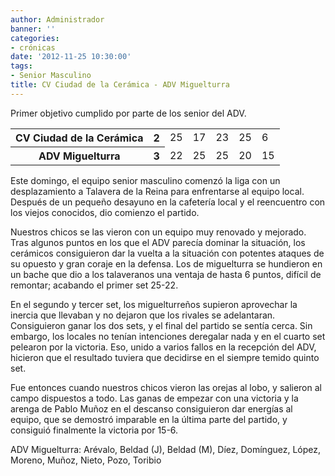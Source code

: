 ```yaml
---
author: Administrador
banner: ''
categories:
- crónicas
date: '2012-11-25 10:30:00'
tags:
- Senior Masculino
title: CV Ciudad de la Cerámica - ADV Miguelturra
---
```


Primer objetivo cumplido por parte de los senior del ADV.

<table>
<tr>
<th>CV Ciudad de la Cerámica</th><th>2</th>
<td>25</td><td>17</td><td>23</td><td>25</td><td>6</td>
</tr>
<tr>
<th>ADV Miguelturra</th><th>3</th>
<td>22</td><td>25</td><td>25</td><td>20</td><td>15</td>
</tr>
</table>

Este domingo, el equipo senior masculino comenzó la liga con un desplazamiento a Talavera de la Reina para enfrentarse al equipo local. Después de un pequeño desayuno en la cafetería local y el reencuentro con los viejos conocidos, dio comienzo el partido.
<!--break-->
Nuestros chicos se las vieron con un equipo muy renovado y mejorado. Tras algunos puntos en los que el ADV parecía dominar la situación, los cerámicos consiguieron dar la vuelta a la situación con potentes ataques de su opuesto y gran coraje en la defensa. Los de miguelturra se hundieron en un bache que dio a los talaveranos una ventaja de hasta 6 puntos, difícil de remontar; acabando el primer set 25-22.

En el segundo y tercer set, los miguelturreños supieron aprovechar la inercia que llevaban y no dejaron que los rivales se adelantaran. Consiguieron ganar los dos sets, y el final del partido se sentía cerca. Sin embargo, los locales no tenían intenciones deregalar nada y en el cuarto set pelearon por la victoria. Eso, unido a varios fallos en la recepción del ADV, hicieron que el resultado tuviera que decidirse en el siempre temido quinto set.

Fue entonces cuando nuestros chicos vieron las orejas al lobo, y salieron al campo dispuestos a todo. Las ganas de empezar con una victoria y la arenga de Pablo Muñoz en el descanso consiguieron dar energías al equipo, que se demostró imparable en la última parte del partido, y consiguió finalmente la victoria por 15-6.

ADV Miguelturra: Arévalo, Beldad (J), Beldad (M), Díez, Domínguez, López, Moreno, Muñoz, Nieto, Pozo, Toribio

